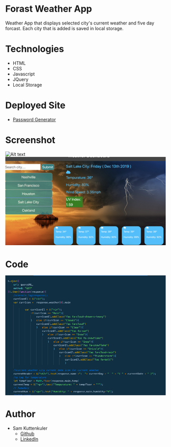 # Forast Weather App
Weather App that displays selected city's current weather and five day forcast. Each city that is added is saved in local storage.
# Technologies
* HTML
* CSS
* Javascript
* JQuery
* Local Storage
# Deployed Site
* [Password Generator](https://skuttenkuler.github.io/Code-Quiz/)

# Screenshot
![Alt text](./assets/images/screen.png?raw=true "Optional Title")
![Alt text](./assets/images/screen1.png?raw=true "Optional Title")
# Code
![Alt text](./assets/images/screen3.png?raw=true "Optional Title")
# Author
- Sam Kuttenkuler
    - [Github](https://www.github.com/skuttenkuler)
    - [LinkedIn](https://www.linkedin.com/in/skdev91)